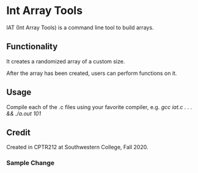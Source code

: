 # Int Array Tools

IAT (Int Array Tools) is a command line tool to build arrays.  

## Functionality

It creates a randomized array of a custom size.  

After the array has been created, users can perform functions on it.  

## Usage

Compile each of the .c files using your favorite compiler, e.g. *gcc iat.c . . . && ./a.out 101*

## Credit

Created in CPTR212 at Southwestern College, Fall 2020.  

### Sample Change
